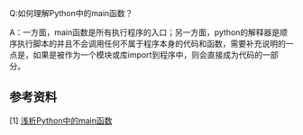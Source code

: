 Q:如何理解Python中的main函数？

A：一方面，main函数是所有执行程序的入口；另一方面，python的解释器是顺序执行脚本的并且不会调用任何不属于程序本身的代码和函数，需要补充说明的一点是，如果是被作为一个模块或库import到程序中，则会直接成为代码的一部分。

## 参考资料

[1] [浅析Python中的main函数](https://www.cnblogs.com/keguo/p/9760361.html)

